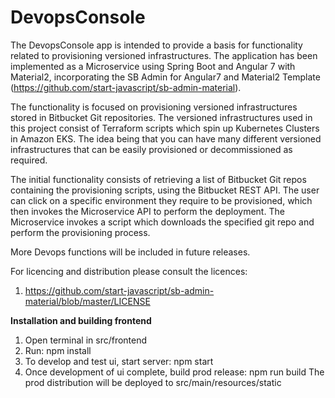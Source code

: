 # DevopsConsole
The DevopsConsole app is intended to provide a basis for functionality related to provisioning versioned infrastructures.
The application has been implemented as a Microservice using Spring Boot
and Angular 7 with Material2, incorporating the SB Admin for Angular7 and Material2 Template 
(https://github.com/start-javascript/sb-admin-material). 

The functionality is focused on provisioning versioned infrastructures stored in Bitbucket Git repositories.
The versioned infrastructures used in this project consist of Terraform scripts which spin up Kubernetes Clusters in
Amazon EKS. The idea being that you can have many different versioned infrastructures that can be easily provisioned or 
decommissioned as required. 

The initial functionality consists of retrieving a list of Bitbucket Git repos containing the provisioning scripts, using the
Bitbucket REST API. The user can click on a specific environment they require to be provisioned, which then invokes the Microservice 
API to perform the deployment. The Microservice invokes a script which downloads the specified git repo and perform the provisioning
process.

More Devops functions will be included in future releases.

For licencing and distribution please consult the licences: 
1. https://github.com/start-javascript/sb-admin-material/blob/master/LICENSE


**Installation and building frontend**
1. Open terminal in src/frontend
2. Run: npm install
3. To develop and test ui, start server: npm start
4. Once development of ui complete, build prod release: npm run build
   The prod distribution will be deployed to src/main/resources/static 

